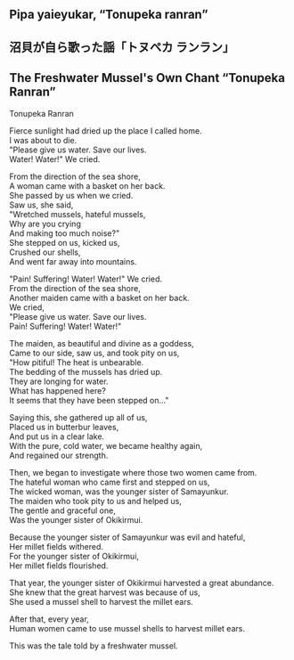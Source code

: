 ## Pipa yaieyukar, “Tonupeka ranran”   
## 沼貝が自ら歌った謡「トヌペカ ランラン」  
## The Freshwater Mussel's Own Chant “Tonupeka Ranran”  
  
Tonupeka Ranran  
  
Fierce sunlight had dried up the place I called home.  
I was about to die.  
"Please give us water. Save our lives.  
Water! Water!" We cried.  
  
From the direction of the sea shore,  
A woman came with a basket on her back.  
She passed by us when we cried.    
Saw us, she said,  
"Wretched mussels, hateful mussels,   
Why are you crying   
And making too much noise?"  
She stepped on us, kicked us,  
Crushed our shells,  
And went far away into mountains.  
  
"Pain! Suffering! Water! Water!" We cried.  
From the direction of the sea shore,  
Another maiden came with a basket on her back.  
We cried,   
"Please give us water. Save our lives.    
Pain! Suffering! Water! Water!"  
  
The maiden, as beautiful and divine as a goddess,  
Came to our side, saw us, and took pity on us,    
"How pitiful! The heat is unbearable.   
The bedding of the mussels has dried up.    
They are longing for water.  
What has happened here?  
It seems that they have been stepped on..."  
  
Saying this, she gathered up all of us,  
Placed us in butterbur leaves,  
And put us in a clear lake.  
With the pure, cold water, we became healthy again,    
And regained our strength.  
  
Then, we began to investigate where those two women came from.  
The hateful woman who came first and stepped on us,  
The wicked woman, was the younger sister of Samayunkur.  
The maiden who took pity to us and helped us,   
The gentle and graceful one,  
Was the younger sister of Okikirmui.  
  
Because the younger sister of Samayunkur was evil and hateful,  
Her millet fields withered.  
For the younger sister of Okikirmui,  
Her millet fields flourished.  
  
That year, the younger sister of Okikirmui harvested a great abundance.  
She knew that the great harvest was because of us,  
She used a mussel shell to harvest the millet ears.  
  
After that, every year,   
Human women came to use mussel shells to harvest millet ears.  
  
This was the tale told by a freshwater mussel.